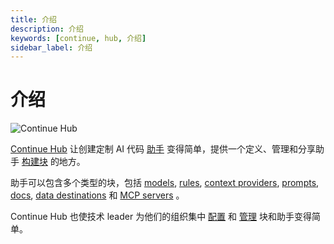 ```yaml
---
title: 介绍
description: 介绍
keywords: [continue, hub, 介绍]
sidebar_label: 介绍
---
```


# 介绍

![Continue Hub](/img/hub/models-page.png)

[Continue Hub](https://hub.continue.dev) 让创建定制 AI 代码 [助手](./assistants/intro.md) 变得简单，提供一个定义、管理和分享助手 [构建块](./blocks/intro.md) 的地方。

助手可以包含多个类型的块，包括 [models](./blocks/block-types.md#模型), [rules](./blocks/block-types.md#rules), [context providers](./blocks/block-types.md#上下文), [prompts](./blocks/block-types.md#提示词), [docs](./blocks/block-types.md#文档), [data destinations](./blocks/block-types.md#数据) 和 [MCP servers](./blocks/block-types.md#mcp-服务器) 。

Continue Hub 也使技术 leader 为他们的组织集中 [配置](./secrets/secret-types.md) 和 [管理](./governance/org-permissions.md) 块和助手变得简单。
